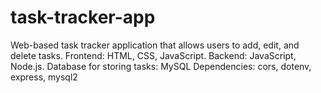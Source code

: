 # task-tracker-app
Web-based task tracker application that allows users to add, edit, and delete tasks. Frontend: HTML, CSS, JavaScript. Backend: JavaScript, Node.js. Database for storing tasks: MySQL
Dependencies: cors, dotenv, express, mysql2
